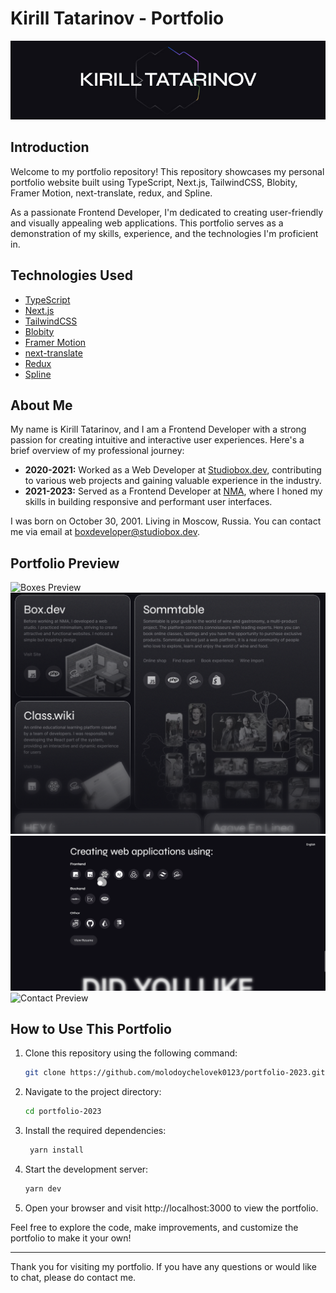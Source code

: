 # Kirill Tatarinov - Portfolio

![Portfolio Preview](public/preview/preloader.jpg)

## Introduction

Welcome to my portfolio repository! This repository showcases my personal portfolio website built using TypeScript, Next.js, TailwindCSS, Blobity, Framer Motion, next-translate, redux, and Spline.

As a passionate Frontend Developer, I'm dedicated to creating user-friendly and visually appealing web applications. This portfolio serves as a demonstration of my skills, experience, and the technologies I'm proficient in.

## Technologies Used

- [TypeScript](https://www.typescriptlang.org/)
- [Next.js](https://nextjs.org/)
- [TailwindCSS](https://tailwindcss.com/)
- [Blobity](https://blobity.dev/)
- [Framer Motion](https://www.framer.com/motion/)
- [next-translate](https://github.com/vinissimus/next-translate)
- [Redux](https://redux.js.org/)
- [Spline](https://spline.design/)

## About Me

My name is Kirill Tatarinov, and I am a Frontend Developer with a strong passion for creating intuitive and interactive user experiences. Here's a brief overview of my professional journey:

- **2020-2021:** Worked as a Web Developer at [Studiobox.dev](https://studiobox.dev/), contributing to various web projects and gaining valuable experience in the industry.
- **2021-2023:** Served as a Frontend Developer at [NMA](https://newmedia.agency/), where I honed my skills in building responsive and performant user interfaces.

I was born on October 30, 2001. Living in Moscow, Russia. You can contact me via email at [boxdeveloper@studiobox.dev](mailto:boxdeveloper@studiobox.dev).

## Portfolio Preview

![Boxes Preview](public/preview/boxes.gif)
![Projects Preview](public/preview/projects.png)
![Tools Preview](public/preview/tools.gif)
![Contact Preview](public/preview/contact.gif)


## How to Use This Portfolio

1. Clone this repository using the following command:

   ```bash
   git clone https://github.com/molodoychelovek0123/portfolio-2023.git
   ```
2. Navigate to the project directory:

   ```bash
   cd portfolio-2023
   ```

3. Install the required dependencies:
   
   ```bash 
    yarn install
   ```

4. Start the development server:
   ```bash 
   yarn dev
   ```
   
5. Open your browser and visit http://localhost:3000 to view the portfolio.

Feel free to explore the code, make improvements, and customize the portfolio to make it your own!

---

Thank you for visiting my portfolio. If you have any questions or would like to chat, please do contact me.